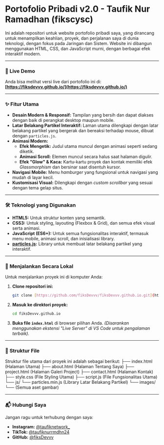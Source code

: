 # Portofolio Pribadi v2.0 - Taufik Nur Ramadhan (fikscysc)

Ini adalah repositori untuk website portofolio pribadi saya, yang dirancang untuk menampilkan keahlian, proyek, dan perjalanan saya di dunia teknologi, dengan fokus pada Jaringan dan Sistem. Website ini dibangun menggunakan HTML, CSS, dan JavaScript murni, dengan berbagai efek interaktif modern.

---

### 🚀 **Live Demo**

Anda bisa melihat versi live dari portofolio ini di: **[https://fiksdevvv.github.io/](https://fiksdevvv.github.io/)**

---

### ✨ **Fitur Utama**

- **Desain Modern & Responsif:** Tampilan yang bersih dan dapat diakses dengan baik di perangkat desktop maupun mobile.
- **Latar Belakang Partikel Interaktif:** Laman utama dilengkapi dengan latar belakang partikel yang bergerak dan bereaksi terhadap mouse, dibuat dengan `particles.js`.
- **Animasi Modern:**
  - **Efek Mengetik:** Judul utama muncul dengan animasi seperti sedang diketik.
  - **Animasi Scroll:** Elemen muncul secara halus saat halaman digulir.
  - **Efek "Glow" & Kaca:** Kartu-kartu proyek dan kontak memiliki efek *Glassmorphism* dan bersinar saat disentuh kursor.
- **Navigasi Mobile:** Menu *hamburger* yang fungsional untuk navigasi yang mudah di layar kecil.
- **Kustomisasi Visual:** Dilengkapi dengan *custom scrollbar* yang sesuai dengan tema gelap situs.

---

### 🛠️ **Teknologi yang Digunakan**

- **HTML5:** Untuk struktur konten yang semantik.
- **CSS3:** Untuk styling, layouting (Flexbox & Grid), dan semua efek visual serta animasi.
- **JavaScript (ES6+):** Untuk semua fungsionalitas interaktif, termasuk menu mobile, animasi scroll, dan inisialisasi library.
- **[particles.js](https://github.com/VincentGarreau/particles.js/):** Library untuk membuat latar belakang partikel yang interaktif.

---

### 🔧 **Menjalankan Secara Lokal**

Untuk menjalankan proyek ini di komputer Anda:

1.  **Clone repositori ini:**
    ```bash
    git clone [https://github.com/fiksDevvv/fiksDevvv.github.io.git](https://github.com/fiksDevvv/fiksDevvv.github.io.git)
    ```
2.  **Masuk ke direktori proyek:**
    ```bash
    cd fiksDevvv.github.io
    ```
3.  **Buka file `index.html`** di browser pilihan Anda.
    *(Disarankan menggunakan ekstensi "Live Server" di VS Code untuk pengalaman terbaik).*

---

### 📁 **Struktur File**

Struktur file utama dari proyek ini adalah sebagai berikut:
├── index.html              (Halaman Utama)
├── about.html              (Halaman Tentang Saya)
├── project.html            (Halaman Galeri Project)
├── contact.html            (Halaman Kontak)
├── style.css               (File Styling Utama)
├── script.js               (File Fungsionalitas Utama)
└── js/
└── particles.min.js    (Library Latar Belakang Partikel)
└── images/
└── (Semua aset gambar)


---

### 📬 **Hubungi Saya**

Jangan ragu untuk terhubung dengan saya:

- **Instagram:** [@taufiknetwork_](https://www.instagram.com/taufiknetwork_/)
- **TikTok:** [@taufiknurrmdhn24](https://www.tiktok.com/@taufiknurrmdhn24)
- **GitHub:** [@fiksDevvv](https://github.com/fiksDevvv)
